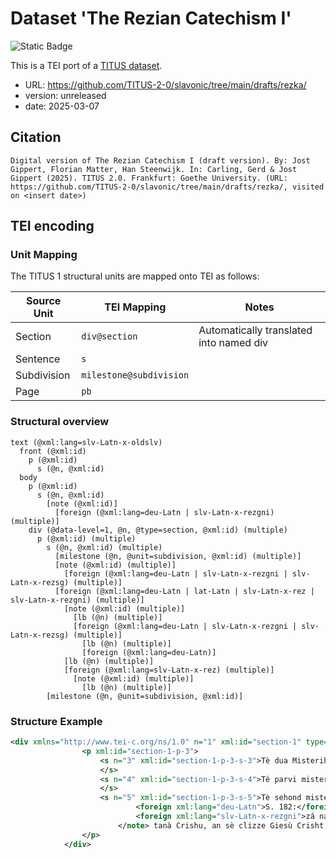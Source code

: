 # Dataset 'The Rezian Catechism I'

![Static Badge](https://img.shields.io/badge/TEI_validation-passing-green)

This is a TEI port of a [TITUS dataset](http://titus.uni-frankfurt.de/texte/etcs/slav/asloven/rezkat/rezka.htm).

* URL: https://github.com/TITUS-2-0/slavonic/tree/main/drafts/rezka/
* version: unreleased
* date: 2025-03-07

## Citation
```text
Digital version of The Rezian Catechism I (draft version). By: Jost Gippert, Florian Matter, Han Steenwijk. In: Carling, Gerd & Jost Gippert (2025). TITUS 2.0. Frankfurt: Goethe University. (URL: https://github.com/TITUS-2-0/slavonic/tree/main/drafts/rezka/, visited on <insert date>)
```

## TEI encoding


### Unit Mapping
The TITUS 1 structural units are mapped onto TEI as follows:

| Source Unit | TEI Mapping | Notes |
|-------------|-------------|-------|
| Section | `div@section` | Automatically translated into named div |
| Sentence | `s` |  |
| Subdivision | `milestone@subdivision` |  |
| Page | `pb` |  |

### Structural overview
```text
text (@xml:lang=slv-Latn-x-oldslv)
  front (@xml:id)
    p (@xml:id)
      s (@n, @xml:id)
  body
    p (@xml:id)
      s (@n, @xml:id)
        [note (@xml:id)]
          [foreign (@xml:lang=deu-Latn | slv-Latn-x-rezgni) (multiple)]
    div (@data-level=1, @n, @type=section, @xml:id) (multiple)
      p (@xml:id) (multiple)
        s (@n, @xml:id) (multiple)
          [milestone (@n, @unit=subdivision, @xml:id) (multiple)]
          [note (@xml:id) (multiple)]
            [foreign (@xml:lang=deu-Latn | slv-Latn-x-rezgni | slv-Latn-x-rezsg) (multiple)]
          [foreign (@xml:lang=deu-Latn | lat-Latn | slv-Latn-x-rez | slv-Latn-x-rezgni) (multiple)]
            [note (@xml:id) (multiple)]
              [lb (@n) (multiple)]
              [foreign (@xml:lang=deu-Latn | slv-Latn-x-rezgni | slv-Latn-x-rezsg) (multiple)]
                [lb (@n) (multiple)]
                [foreign (@xml:lang=deu-Latn)]
            [lb (@n) (multiple)]
            [foreign (@xml:lang=slv-Latn-x-rez) (multiple)]
              [note (@xml:id) (multiple)]
                [lb (@n) (multiple)]
        [milestone (@n, @unit=subdivision, @xml:id)]
```

### Structure Example

```xml
<div xmlns="http://www.tei-c.org/ns/1.0" n="1" xml:id="section-1" type="section" data-level="1">
				<p xml:id="section-1-p-3">
					<s n="3" xml:id="section-1-p-3-s-3">Tè dua Misteriha principal.<milestone unit="subdivision" n="1" xml:id="section-1-p-3-s-3-milestone-1"/>
					</s>
					<s n="4" xml:id="section-1-p-3-s-4">Tè parvi misterih iè dan sami Buh, dishtint tuv treh Persunah, chà ni sè clizzajo, Oggià, Sin, anù Sveti Duh, s nò samo bisido Santissima Trinitat.<milestone unit="subdivision" n="2" xml:id="section-1-p-3-s-4-milestone-2"/>
					</s>
					<s n="5" xml:id="section-1-p-3-s-5">Tè sehond misterih, dà ta sehond persuna, chà to jè Sin, an jè se sdelal zlovech tuv svotè od Marie Vergine, an jè patel anù umar sa nas<note xml:id="section-1-p-3-s-5-note-2">
							<foreign xml:lang="deu-Latn">S. 182:</foreign>
							<foreign xml:lang="slv-Latn-x-rezgni">zá nas, rîšnike.</foreign>
						</note> tanà Crishu, an sè clizze Giesù Crisht, nash Redentor, ver Buh, anù ver zlovech.</s>
				</p>
			</div>
```
